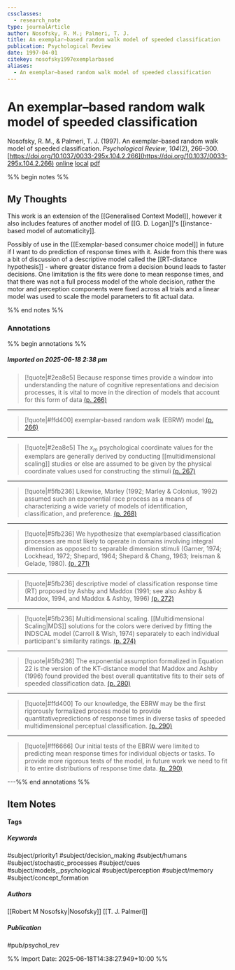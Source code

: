 ```yaml
---
cssclasses:
  - research_note
type: journalArticle
author: Nosofsky, R. M.; Palmeri, T. J.
title: An exemplar–based random walk model of speeded classification
publication: Psychological Review
date: 1997-04-01
citekey: nosofsky1997exemplarbased
aliases:
  - An exemplar–based random walk model of speeded classification
---
```


# An exemplar–based random walk model of speeded classification

Nosofsky, R. M., & Palmeri, T. J. (1997). An exemplar–based random walk model of speeded classification. _Psychological Review_, _104_(2), 266–300. [https://doi.org/10.1037/0033-295x.104.2.266](https://doi.org/10.1037/0033-295x.104.2.266)
[online](http://zotero.org/users/7162438/items/4E96J59Z) [local](zotero://select/library/items/4E96J59Z) [pdf](file:///home/gjc216/Zotero/storage/E54RTZ65/Nosofsky%20and%20Palmeri%20-%201997%20-%20An%20exemplar-based%20random%20walk%20model%20of%20speeded%20cla.pdf)
 

 
%% begin notes %%

## My Thoughts

This work is an extension of the [[Generalised Context Model]], however it also includes features of another model of [[G. D. Logan]]'s [[instance-based model of automaticity]].

Possibly of use in the [[Exemplar-based consumer choice model]] in future if I want to do prediction of response times with it. Aside from this there was a bit of discussion of a descriptive model called the [[RT-distance hypothesis]] - where greater distance from a decision bound leads to faster decisions. One limitation is the fits were done to mean response times, and that there was not a full process model of the whole decision, rather the motor and perception components were fixed across all trials and a linear model was used to scale the model parameters to fit actual data.

%% end notes %%

### Annotations

%% begin annotations %%

##### Imported on 2025-06-18 2:38 pm
>[!quote|#2ea8e5]
>Because response times provide a window into understanding the nature of cognitive representations and decision processes, it is vital to move in the direction of models that account for this form of data [(p. 266)](zotero://open-pdf/library/items/E54RTZ65?page=266&annotation=SW4UR6FJ)

---
>[!quote|#ffd400]
>exemplar-based random walk (EBRW) model [(p. 266)](zotero://open-pdf/library/items/E54RTZ65?page=266&annotation=QMYDBN8E)

---
>[!quote|#2ea8e5]
>The $x_m$ psychological coordinate values for the exemplars are generally derived by conducting [[multidimensional scaling]] studies or else are assumed to be given by the physical coordinate values used for constructing the stimuli [(p. 267)](zotero://open-pdf/library/items/E54RTZ65?page=267&annotation=EWX9FNI9)

---
>[!quote|#5fb236]
>Likewise, Marley (1992; Marley & Colonius, 1992) assumed such an exponential race process as a means of characterizing a wide variety of models of identification, classification, and preference. [(p. 268)](zotero://open-pdf/library/items/E54RTZ65?page=268&annotation=Z2RTC55U)

---
>[!quote|#5fb236]
>We hypothesize that exemplarbased classification processes are most likely to operate in domains involving integral dimension as opposed to separable dimension stimuli (Garner, 1974; Lockhead, 1972; Shepard, 1964; Shepard & Chang, 1963; Ireisman & Gelade, 1980). [(p. 271)](zotero://open-pdf/library/items/E54RTZ65?page=271&annotation=XZUXSUHX)

---
>[!quote|#5fb236]
>descriptive model of classification response time (RT) proposed by Ashby and Maddox (1991; see also Ashby & Maddox, 1994, and Maddox & Ashby, 1996) [(p. 272)](zotero://open-pdf/library/items/E54RTZ65?page=272&annotation=697WA5SF)

---
>[!quote|#5fb236]
>Multidimensional scaling. [[Multidimensional Scaling|MDS]] solutions for the colors were derived by fitting the INDSCAL model (Carroll & Wish, 1974) separately to each individual participant's similarity ratings. [(p. 274)](zotero://open-pdf/library/items/E54RTZ65?page=274&annotation=GJSA3JFH)

---
>[!quote|#5fb236]
>The exponential assumption formalized in Equation 22 is the version of the KT-distance model that Maddox and Ashby (1996) found provided the best overall quantitative fits to their sets of speeded classification data. [(p. 280)](zotero://open-pdf/library/items/E54RTZ65?page=280&annotation=RGKKGPCY)

---
>[!quote|#ffd400]
>To our knowledge, the EBRW may be the first rigorously formalized process model to provide quantitativepredictions of response times in diverse tasks of speeded multidimensional perceptual classification. [(p. 290)](zotero://open-pdf/library/items/E54RTZ65?page=290&annotation=55V9ZX5I)

---
>[!quote|#ff6666]
>Our initial tests of the EBRW were limited to predicting mean response times for individual objects or tasks. To provide more rigorous tests of the model, in future work we need to fit it to entire distributions of response time data. [(p. 290)](zotero://open-pdf/library/items/E54RTZ65?page=290&annotation=6H7CKEY4)

---%% end annotations %%

## Item Notes

#### Tags

##### Keywords

#subject/priority1 #subject/decision_making #subject/humans #subject/stochastic_processes #subject/cues #subject/models,_psychological #subject/perception #subject/memory #subject/concept_formation

##### Authors

[[Robert M Nosofsky|Nosofsky]] [[T. J. Palmeri]]

##### Publication

#pub/psychol_rev


%% Import Date: 2025-06-18T14:38:27.949+10:00 %%
